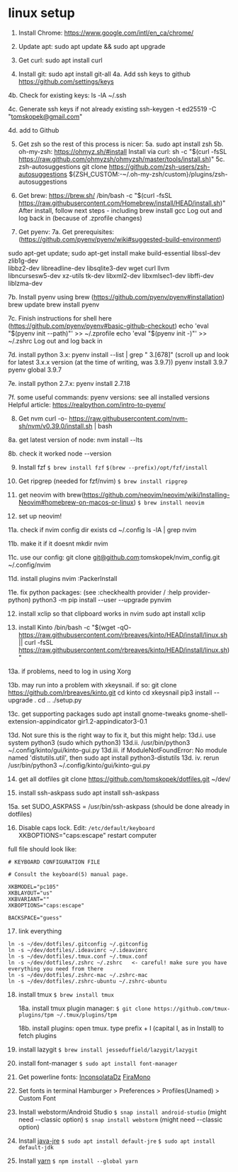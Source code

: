 # linux setup

1. Install Chrome: https://www.google.com/intl/en_ca/chrome/

2. Update apt: sudo apt update && sudo apt upgrade

3. Get curl: sudo apt install curl

4. Install git: sudo apt install git-all
   4a. Add ssh keys to github
   https://github.com/settings/keys

4b. Check for existing keys:
ls -lA ~/.ssh

4c. Generate ssh keys if not already existing
ssh-keygen -t ed25519 -C "tomskopek@gmail.com"

4d. add to Github

5. Get zsh so the rest of this process is nicer:
   5a. sudo apt install zsh
   5b. oh-my-zsh:
   https://ohmyz.sh/#install
   Install via curl: sh -c "$(curl -fsSL https://raw.github.com/ohmyzsh/ohmyzsh/master/tools/install.sh)"
   5c. zsh-autosuggestions
   git clone https://github.com/zsh-users/zsh-autosuggestions ${ZSH_CUSTOM:-~/.oh-my-zsh/custom}/plugins/zsh-autosuggestions

6. Get brew: https://brew.sh/
   /bin/bash -c "$(curl -fsSL https://raw.githubusercontent.com/Homebrew/install/HEAD/install.sh)"
   After install, follow next steps - including brew install gcc
   Log out and log back in (because of .zprofile changes)

7. Get pyenv:
   7a. Get prerequisites: (https://github.com/pyenv/pyenv/wiki#suggested-build-environment)

sudo apt-get update; sudo apt-get install make build-essential libssl-dev zlib1g-dev \
 libbz2-dev libreadline-dev libsqlite3-dev wget curl llvm \
 libncursesw5-dev xz-utils tk-dev libxml2-dev libxmlsec1-dev libffi-dev liblzma-dev

7b. Install pyenv using brew (https://github.com/pyenv/pyenv#installation)
brew update
brew install pyenv

7c. Finish instructions for shell here (https://github.com/pyenv/pyenv#basic-github-checkout)
echo 'eval "$(pyenv init --path)"' >> ~/.zprofile
  echo 'eval "$(pyenv init -)"' >> ~/.zshrc
Log out and log back in

7d. install python 3.x:
pyenv install --list | grep " 3\.[678]"
(scroll up and look for latest 3.x.x version (at the time of writing, was 3.9.7))
pyenv install 3.9.7
pyenv global 3.9.7

7e. install python 2.7.x:
pyenv install 2.7.18

7f. some useful commands:
pyenv versions: see all installed versions
Helpful article: https://realpython.com/intro-to-pyenv/

8. Get nvm
   curl -o- https://raw.githubusercontent.com/nvm-sh/nvm/v0.39.0/install.sh | bash

8a. get latest version of node:
nvm install --lts

8b. check it worked
node --version

9. Install fzf
   `$ brew install fzf`
   `$(brew --prefix)/opt/fzf/install`

10. Get ripgrep (needed for fzf/nvim)
    `$ brew install ripgrep`

11. get neovim with brew(https://github.com/neovim/neovim/wiki/Installing-Neovim#homebrew-on-macos-or-linux)
    `$ brew install neovim`

12. set up neovim!

11a. check if nvim config dir exists
cd ~/.config
ls -lA | grep nvim

11b. make it if it doesnt
mkdir nvim

11c. use our config:
git clone git@github.com:tomskopek/nvim_config.git ~/.config/nvim

11d. install plugins
nvim
:PackerInstall

11e. fix python packages: (see :checkhealth provider / :help provider-python)
python3 -m pip install --user --upgrade pynvim

12. install xclip so that clipboard works in nvim
    sudo apt install xclip

13. install Kinto
    /bin/bash -c "$(wget -qO- https://raw.githubusercontent.com/rbreaves/kinto/HEAD/install/linux.sh || curl -fsSL https://raw.githubusercontent.com/rbreaves/kinto/HEAD/install/linux.sh)"

13a. if problems, need to log in using Xorg

13b. may run into a problem with xkeysnail. if so:
git clone https://github.com/rbreaves/kinto.git
cd kinto
cd xkeysnail
pip3 install --upgrade .
cd ..
./setup.py

13c. get supporting packages
sudo apt install gnome-tweaks gnome-shell-extension-appindicator gir1.2-appindicator3-0.1

13d. Not sure this is the right way to fix it, but this might help:
13d.i. use system python3 (sudo which python3)
13d.ii. /usr/bin/python3 ~/.config/kinto/gui/kinto-gui.py
13d.iii. if ModuleNotFoundError: No module named 'distutils.util', then sudo apt install python3-distutils
13d. iv. rerun /usr/bin/python3 ~/.config/kinto/gui/kinto-gui.py

14. get all dotfiles
    git clone https://github.com/tomskopek/dotfiles.git ~/dev/

15. install ssh-askpass
    sudo apt install ssh-askpass

15a.
set SUDO_ASKPASS = /usr/bin/ssh-askpass (should be done already in dotfiles)

16. Disable caps lock. Edit: `/etc/default/keyboard`
    XKBOPTIONS="caps:escape"
    restart computer

full file should look like:

```
# KEYBOARD CONFIGURATION FILE

# Consult the keyboard(5) manual page.

XKBMODEL="pc105"
XKBLAYOUT="us"
XKBVARIANT=""
XKBOPTIONS="caps:escape"

BACKSPACE="guess"
```

17. link everything

```
ln -s ~/dev/dotfiles/.gitconfig ~/.gitconfig
ln -s ~/dev/dotfiles/.ideavimrc ~/.ideavimrc
ln -s ~/dev/dotfiles/.tmux.conf ~/.tmux.conf
ln -s ~/dev/dotfiles/.zshrc ~/.zshrc   <- careful! make sure you have everything you need from there
ln -s ~/dev/dotfiles/.zshrc-mac ~/.zshrc-mac
ln -s ~/dev/dotfiles/.zshrc-ubuntu ~/.zshrc-ubuntu
```

18. install tmux
    `$ brew install tmux`

    18a. install tmux plugin manager:
    `$ git clone https://github.com/tmux-plugins/tpm ~/.tmux/plugins/tpm`

    18b. install plugins: open tmux. type prefix + I (capital I, as in Install) to fetch plugins

19. install lazygit
    `$ brew install jesseduffield/lazygit/lazygit`

20. install font-manager
    `$ sudo apt install font-manager`

21. Get powerline fonts:
    [InconsolataDz](https://github.com/powerline/fonts/blob/master/InconsolataDz/Inconsolata-dz%20for%20Powerline.otf)
    [FiraMono](https://github.com/powerline/fonts/blob/master/FiraMono/FuraMono-Medium%20Powerline.otf)

22. Set fonts in terminal
    Hamburger > Preferences > Profiles(Unamed) > Custom Font

23. Install webstorm/Android Studio
    `$ snap install android-studio` (might need --classic option)
    `$ snap install webstorm` (might need --classic option)

24. Install [java-jre](https://www.digitalocean.com/community/tutorials/how-to-install-java-with-apt-on-ubuntu-18-04)
    `$ sudo apt install default-jre`
    `$ sudo apt install default-jdk`

25. Install [yarn](https://classic.yarnpkg.com/lang/en/docs/install/#debian-stable)
    `$ npm install --global yarn`
